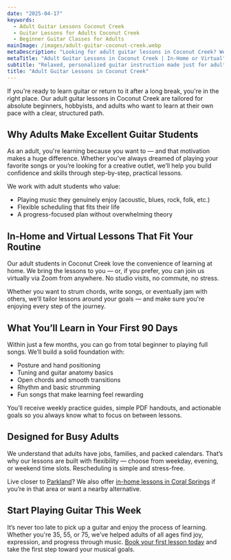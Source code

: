 ```yaml
---
date: "2025-04-17"
keywords:
  - Adult Guitar Lessons Coconut Creek
  - Guitar Lessons for Adults Coconut Creek
  - Beginner Guitar Classes for Adults
mainImage: /images/adult-guitar-coconut-creek.webp
metaDescription: "Looking for adult guitar lessons in Coconut Creek? We offer in-home and virtual lessons customized for beginners, hobbyists, and adults returning to guitar. Book your first session today!"
metaTitle: "Adult Guitar Lessons in Coconut Creek | In-Home or Virtual"
subtitle: "Relaxed, personalized guitar instruction made just for adults"
title: "Adult Guitar Lessons in Coconut Creek"
---
```


If you're ready to learn guitar or return to it after a long break, you're in the right place. Our adult guitar lessons in Coconut Creek are tailored for absolute beginners, hobbyists, and adults who want to learn at their own pace with a clear, structured path.

## Why Adults Make Excellent Guitar Students

As an adult, you're learning because you want to — and that motivation makes a huge difference. Whether you’ve always dreamed of playing your favorite songs or you’re looking for a creative outlet, we’ll help you build confidence and skills through step-by-step, practical lessons.

We work with adult students who value:

- Playing music they genuinely enjoy (acoustic, blues, rock, folk, etc.)
- Flexible scheduling that fits their life
- A progress-focused plan without overwhelming theory

## In-Home and Virtual Lessons That Fit Your Routine

Our adult students in Coconut Creek love the convenience of learning at home. We bring the lessons to you — or, if you prefer, you can join us virtually via Zoom from anywhere. No studio visits, no commute, no stress.

Whether you want to strum chords, write songs, or eventually jam with others, we’ll tailor lessons around your goals — and make sure you're enjoying every step of the journey.

## What You’ll Learn in Your First 90 Days

Within just a few months, you can go from total beginner to playing full songs. We’ll build a solid foundation with:

- Posture and hand positioning
- Tuning and guitar anatomy basics
- Open chords and smooth transitions
- Rhythm and basic strumming
- Fun songs that make learning feel rewarding

You’ll receive weekly practice guides, simple PDF handouts, and actionable goals so you always know what to focus on between lessons.

## Designed for Busy Adults

We understand that adults have jobs, families, and packed calendars. That’s why our lessons are built with flexibility — choose from weekday, evening, or weekend time slots. Rescheduling is simple and stress-free.

Live closer to [Parkland](/guitar-lessons-parkland-fl/)? We also offer [in-home lessons in Coral Springs](/guitar-lessons-coral-springs-fl/) if you’re in that area or want a nearby alternative.

## Start Playing Guitar This Week

It’s never too late to pick up a guitar and enjoy the process of learning. Whether you're 35, 55, or 75, we’ve helped adults of all ages find joy, expression, and progress through music. [Book your first lesson today](/contact) and take the first step toward your musical goals.
